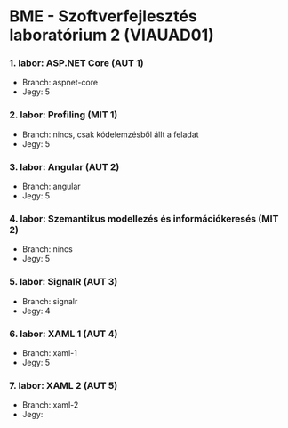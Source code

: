 # BME - Szoftverfejlesztés laboratórium 2 (VIAUAD01)

### 1. labor: ASP.NET Core (AUT 1)
- Branch: aspnet-core
- Jegy: 5

### 2. labor: Profiling (MIT 1)
- Branch: nincs, csak kódelemzésből állt a feladat
- Jegy: 5

### 3. labor: Angular (AUT 2)
- Branch: angular
- Jegy: 5

### 4. labor: Szemantikus modellezés és információkeresés (MIT 2)
- Branch: nincs
- Jegy: 5

### 5. labor: SignalR (AUT 3)
- Branch: signalr
- Jegy: 4

### 6. labor: XAML 1 (AUT 4)
- Branch: xaml-1
- Jegy: 5

### 7. labor: XAML 2 (AUT 5)
- Branch: xaml-2
- Jegy:
